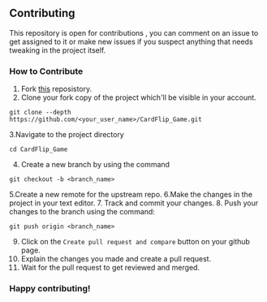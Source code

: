 ## Contributing 
This repository is open for contributions , you can comment on an issue to get assigned to it or make new issues if you suspect anything that needs tweaking in the project itself.

### How to Contribute 

1. Fork [this](https://github.com/ANSHIKA1806/CardFlip_Game) reposistory. 
2. Clone your fork copy of the project which'll be visible in your account.
```
git clone --depth  https://github.com/<your_user_name>/CardFlip_Game.git
```
3.Navigate to the project directory 
```
cd CardFlip_Game
```
4. Create a new branch by using the command 
``` 
git checkout -b <branch_name>
```
5.Create a new remote for the upstream repo.
6.Make the changes in the project in your text editor.
7. Track and commit your changes.
8. Push your changes to the branch using the command:
``` 
git push origin <branch_name>
```
9. Click on the `Create pull request and compare` button on your github page.
10. Explain the changes you made and create a pull request.
11. Wait for the pull request to get reviewed and merged.

### Happy contributing!